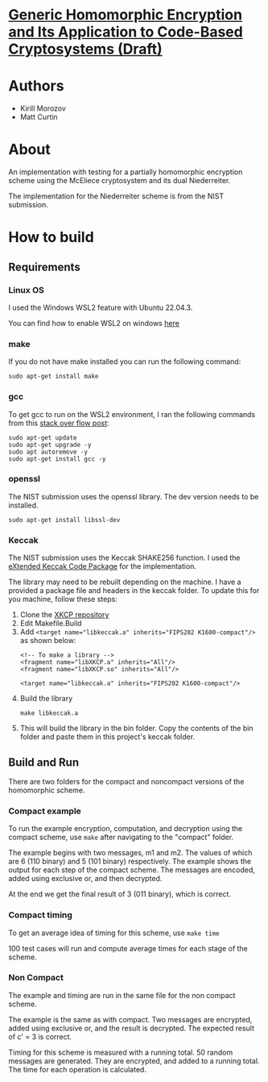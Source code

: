 # [Generic Homomorphic Encryption and Its Application to Code-Based Cryptosystems (Draft)](https://github.com/MattCurtin12/Partially-Homomorphic-McEliece/blob/master/cm22geneic-draft.pdf)

# Authors
* Kirill Morozov
* Matt Curtin

# About
An implementation with testing for a partially homomorphic encryption scheme using the McEliece cryptosystem and its dual Niederreiter. 

The implementation for the Niederreiter scheme is from the NIST submission.

# How to build

## Requirements
### Linux OS
I used the Windows WSL2 feature with Ubuntu 22.04.3. 

You can find how to enable WSL2 on windows [here](https://www.freecodecamp.org/news/how-to-install-wsl2-windows-subsystem-for-linux-2-on-windows-10/)

### make
If you do not have make installed you can run the following command:
```
sudo apt-get install make
```

### gcc
To get gcc to run on the WSL2 environment, I ran the following commands from this [stack over flow post](https://stackoverflow.com/questions/62215963/how-to-install-gcc-and-gdb-for-wslwindows-subsytem-for-linux):
```
sudo apt-get update
sudo apt-get upgrade -y
sudo apt autoremove -y
sudo apt-get install gcc -y
```

### openssl
The NIST submission uses the openssl library. The dev version needs to be installed. 
```
sudo apt-get install libssl-dev
```

### Keccak
The NIST submission uses the Keccak SHAKE256 function. I used the [eXtended Keccak Code Package](https://github.com/XKCP/XKCP/tree/master) for the implementation. 

The library may need to be rebuilt depending on the machine. I have a provided a package file and headers in the keccak folder. To update this for you machine, follow these steps:

1. Clone the [XKCP repository](https://github.com/XKCP/XKCP/tree/master)
2. Edit Makefile.Build
3. Add ```<target name="libkeccak.a" inherits="FIPS202 K1600-compact"/>``` as shown below:
    ```
    <!-- To make a library -->
    <fragment name="libXKCP.a" inherits="All"/>
    <fragment name="libXKCP.so" inherits="All"/>

    <target name="libkeccak.a" inherits="FIPS202 K1600-compact"/>
    ```
4. Build the library
    ```
    make libkeccak.a
    ```
5. This will build the library in the bin folder. Copy the contents of the bin folder and paste them in this project's keccak folder.

## Build and Run
There are two folders for the compact and noncompact versions of the homomorphic scheme. 

### Compact example
To run the example encryption, computation, and decryption using the compact scheme, use ```make``` after navigating to the "compact" folder. 

The example begins with two messages, m1 and m2. The values of which are 6 (110 binary) and 5 (101 binary) respectively. The example shows the output for each step of the compact scheme. The messages are encoded, added using exclusive or, and then decrypted. 

At the end we get the final result of 3 (011 binary), which is correct.

### Compact timing
To get an average idea of timing for this scheme, use ```make time```

100 test cases will run and compute average times for each stage of the scheme. 

### Non Compact
The example and timing are run in the same file for the non compact scheme. 

The example is the same as with compact. Two messages are encrypted, added using exclusive or, and the result is decrypted. The expected result of c' = 3 is correct. 

Timing for this scheme is measured with a running total. 50 random messages are generated. They are encrypted, and added to a running total. The time for each operation is calculated. 

